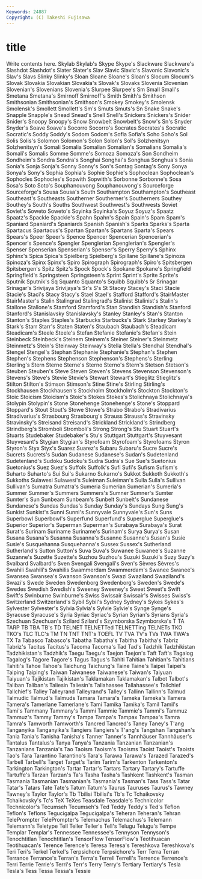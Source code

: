 ```yaml
---
Keywords: 24887 
Copyright: (C) Takeshi Fujisawa
---
```


# title

Write contents here.
 Skylab Skylab's Skype Skype's Slackware
Slackware's Slashdot Slashdot's Slater Slater's Slav Slavic Slavic's Slavonic Slavonic's
Slav's Slavs Slinky Slinky's Sloan Sloane Sloane's Sloan's Slocum Slocum's
Slovak Slovakia Slovakian Slovakia's Slovak's Slovaks Slovenia Slovenian Slovenian's Slovenians
Slovenia's Slurpee Slurpee's Sm Small Small's Smetana Smetana's Smirnoff Smirnoff's
Smith Smith's Smithson Smithsonian Smithsonian's Smithson's Smokey Smokey's Smolensk Smolensk's
Smollett Smollett's Sm's Smuts Smuts's Sn Snake Snake's Snapple Snapple's
Snead Snead's Snell Snell's Snickers Snickers's Snider Snider's Snoopy Snoopy's
Snow Snowbelt Snowbelt's Snow's Sn's Snyder Snyder's Soave Soave's Socorro
Socorro's Socrates Socrates's Socratic Socratic's Soddy Soddy's Sodom Sodom's Sofia
Sofia's Soho Soho's Sol Solis Solis's Solomon Solomon's Solon Solon's
Sol's Solzhenitsyn Solzhenitsyn's Somali Somalia Somalian Somalian's Somalians Somalia's Somali's
Somalis Somme Somme's Somoza Somoza's Son Sondheim Sondheim's Sondra Sondra's
Songhai Songhai's Songhua Songhua's Sonia Sonia's Sonja Sonja's Sonny Sonny's
Son's Sontag Sontag's Sony Sonya Sonya's Sony's Sophia Sophia's Sophie
Sophie's Sophoclean Sophoclean's Sophocles Sophocles's Sopwith Sopwith's Sorbonne Sorbonne's Sosa
Sosa's Soto Soto's Souphanouvong Souphanouvong's Sourceforge Sourceforge's Sousa Sousa's South
Southampton Southampton's Southeast Southeast's Southeasts Southerner Southerner's Southerners Southey Southey's
South's Souths Southwest Southwest's Southwests Soviet Soviet's Soweto Soweto's Soyinka
Soyinka's Soyuz Soyuz's Spaatz Spaatz's Spackle Spackle's Spahn Spahn's Spain
Spain's Spam Spam's Spaniard Spaniard's Spaniards Spanish Spanish's Sparks Sparks's
Sparta Spartacus Spartacus's Spartan Spartan's Spartans Sparta's Spears Spears's Speer
Speer's Spence Spencer Spencerian Spencerian's Spencer's Spence's Spengler Spenglerian Spenglerian's
Spengler's Spenser Spenserian Spenserian's Spenser's Sperry Sperry's Sphinx Sphinx's Spica
Spica's Spielberg Spielberg's Spillane Spillane's Spinoza Spinoza's Spinx Spinx's Spiro
Spirograph Spirograph's Spiro's Spitsbergen Spitsbergen's Spitz Spitz's Spock Spock's Spokane
Spokane's Springfield Springfield's Springsteen Springsteen's Sprint Sprint's Sprite Sprite's Sputnik
Sputnik's Sq Squanto Squanto's Squibb Squibb's Sr Srinagar Srinagar's Srivijaya
Srivijaya's Sr's S's St Stacey Stacey's Staci Stacie Stacie's Staci's
Stacy Stacy's Stael Stael's Stafford Stafford's StairMaster StairMaster's Stalin Stalingrad
Stalingrad's Stalinist Stalinist's Stalin's Stallone Stallone's Stamford Stamford's Stan Standish
Standish's Stanford Stanford's Stanislavsky Stanislavsky's Stanley Stanley's Stan's Stanton Stanton's
Staples Staples's Starbucks Starbucks's Stark Starkey Starkey's Stark's Starr Starr's
Staten Staten's Staubach Staubach's Steadicam Steadicam's Steele Steele's Stefan Stefanie
Stefanie's Stefan's Stein Steinbeck Steinbeck's Steinem Steinem's Steiner Steiner's Steinmetz
Steinmetz's Stein's Steinway Steinway's Stella Stella's Stendhal Stendhal's Stengel Stengel's
Stephan Stephanie Stephanie's Stephan's Stephen Stephen's Stephens Stephenson Stephenson's Stephens's
Sterling Sterling's Stern Sterne Sterne's Sterno Sterno's Stern's Stetson Stetson's
Steuben Steuben's Steve Steven Steven's Stevens Stevenson Stevenson's Stevens's Steve's
Stevie Stevie's Stewart Stewart's Stieglitz Stieglitz's Stilton Stilton's Stimson Stimson's
Stine Stine's Stirling Stirling's Stockhausen Stockhausen's Stockholm Stockholm's Stockton Stockton's
Stoic Stoicism Stoicism's Stoic's Stokes Stokes's Stolichnaya Stolichnaya's Stolypin Stolypin's
Stone Stonehenge Stonehenge's Stone's Stoppard Stoppard's Stout Stout's Stowe Stowe's
Strabo Strabo's Stradivarius Stradivarius's Strasbourg Strasbourg's Strauss Strauss's Stravinsky Stravinsky's
Streisand Streisand's Strickland Strickland's Strindberg Strindberg's Stromboli Stromboli's Strong Strong's
Stu Stuart Stuart's Stuarts Studebaker Studebaker's Stu's Stuttgart Stuttgart's Stuyvesant
Stuyvesant's Stygian Stygian's Styrofoam Styrofoam's Styrofoams Styron Styron's Styx Styx's
Suarez Suarez's Subaru Subaru's Sucre Sucre's Sucrets Sucrets's Sudan Sudanese
Sudanese's Sudan's Sudetenland Sudetenland's Sudoku Sudoku's Sudra Sudra's Sue Sue's
Suetonius Suetonius's Suez Suez's Suffolk Suffolk's Sufi Sufi's Sufism Sufism's
Suharto Suharto's Sui Sui's Sukarno Sukarno's Sukkot Sukkoth Sukkoth's Sukkoths
Sulawesi Sulawesi's Suleiman Suleiman's Sulla Sulla's Sullivan Sullivan's Sumatra Sumatra's
Sumeria Sumerian Sumerian's Sumeria's Summer Summer's Summers Summers's Sumner Sumner's
Sumter Sumter's Sun Sunbeam Sunbeam's Sunbelt Sunbelt's Sundanese Sundanese's Sundas
Sundas's Sunday Sunday's Sundays Sung Sung's Sunkist Sunkist's Sunni Sunni's
Sunnyvale Sunnyvale's Sun's Suns Superbowl Superbowl's Superfund Superfund's Superglue Superglue's
Superior Superior's Superman Superman's Surabaya Surabaya's Surat Surat's Surinam Suriname
Suriname's Surinam's Surya Surya's Susan Susana Susana's Susanna Susanna's Susanne
Susanne's Susan's Susie Susie's Susquehanna Susquehanna's Sussex Sussex's Sutherland Sutherland's
Sutton Sutton's Suva Suva's Suwanee Suwanee's Suzanne Suzanne's Suzette Suzette's
Suzhou Suzhou's Suzuki Suzuki's Suzy Suzy's Svalbard Svalbard's Sven Svengali
Svengali's Sven's Sèvres Sèvres's Swahili Swahili's Swahilis Swammerdam Swammerdam's Swanee
Swanee's Swansea Swansea's Swanson Swanson's Swazi Swaziland Swaziland's Swazi's Swede
Sweden Swedenborg Swedenborg's Sweden's Swede's Swedes Swedish Swedish's Sweeney Sweeney's
Sweet Sweet's Swift Swift's Swinburne Swinburne's Swiss Swissair Swissair's Swisses
Swiss's Switzerland Switzerland's Sybil Sybil's Sydney Sydney's Sykes Sykes's Sylvester
Sylvester's Sylvia Sylvia's Sylvie Sylvie's Synge Synge's Syracuse Syracuse's Syria
Syriac Syriac's Syrian Syrian's Syrians Syria's Szechuan Szechuan's Szilard Szilard's
Szymborska Szymborska's T TA TARP TB TBA TB's TD TELNET
TELNETTed TELNETTing TELNETs TKO TKO's TLC TLC's TM TN TNT
TNT's TOEFL TV TVA TV's TVs TWA TWA's TX Ta
Tabasco Tabasco's Tabatha Tabatha's Tabitha Tabitha's Tabriz Tabriz's Tacitus Tacitus's
Tacoma Tacoma's Tad Tad's Tadzhik Tadzhikistan Tadzhikistan's Tadzhik's Taegu Taegu's
Taejon Taejon's Taft Taft's Tagalog Tagalog's Tagore Tagore's Tagus Tagus's
Tahiti Tahitian Tahitian's Tahitians Tahiti's Tahoe Tahoe's Taichung Taichung's Taine
Taine's Taipei Taipei's Taiping Taiping's Taiwan Taiwanese Taiwanese's Taiwan's Taiyuan
Taiyuan's Tajikistan Tajikistan's Taklamakan Taklamakan's Talbot Talbot's Taliban Taliban's Taliesin
Taliesin's Tallahassee Tallahassee's Tallchief Tallchief's Talley Talleyrand Talleyrand's Talley's Tallinn
Tallinn's Talmud Talmudic Talmud's Talmuds Tamara Tamara's Tameka Tameka's Tamera
Tamera's Tamerlane Tamerlane's Tami Tamika Tamika's Tamil Tamil's Tami's Tammany
Tammany's Tammi Tammie Tammie's Tammi's Tammuz Tammuz's Tammy Tammy's Tampa
Tampa's Tampax Tampax's Tamra Tamra's Tamworth Tamworth's Tancred Tancred's Taney
Taney's T'ang Tanganyika Tanganyika's Tangiers Tangiers's T'ang's Tangshan Tangshan's Tania
Tania's Tanisha Tanisha's Tanner Tanner's Tannhäuser Tannhäuser's Tantalus Tantalus's Tanya
Tanya's Tanzania Tanzanian Tanzanian's Tanzanians Tanzania's Tao Taoism Taoism's Taoisms
Taoist Taoist's Taoists Tao's Tara Tarantino Tarantino's Tara's Tarawa Tarawa's
Tarazed Tarazed's Tarbell Tarbell's Target Target's Tarim Tarim's Tarkenton Tarkenton's
Tarkington Tarkington's Tartar Tartar's Tartars Tartary Tartary's Tartuffe Tartuffe's Tarzan
Tarzan's Ta's Tasha Tasha's Tashkent Tashkent's Tasman Tasmania Tasmanian Tasmanian's
Tasmania's Tasman's Tass Tass's Tatar Tatar's Tatars Tate Tate's Tatum
Tatum's Taurus Tauruses Taurus's Tawney Tawney's Taylor Taylor's Tb Tbilisi
Tbilisi's Tb's Tc Tchaikovsky Tchaikovsky's Tc's TeX TeXes Teasdale Teasdale's
Technicolor Technicolor's Tecumseh Tecumseh's Ted Teddy Teddy's Ted's Teflon Teflon's
Teflons Tegucigalpa Tegucigalpa's Teheran Teheran's Tehran TelePrompter TelePrompter's Telemachus Telemachus's
Telemann Telemann's Teletype Tell Teller Teller's Tell's Telugu Telugu's Tempe
Templar Templar's Tennessee Tennessee's Tennyson Tennyson's Tenochtitlan Tenochtitlan's TensorFlow TensorFlow's
Teotihuacan Teotihuacan's Terence Terence's Teresa Teresa's Tereshkova Tereshkova's Teri Teri's
Terkel Terkel's Terpsichore Terpsichore's Terr Terra Terran Terrance Terrance's Terran's
Terra's Terrell Terrell's Terrence Terrence's Terri Terrie Terrie's Terri's Terr's
Terry Terry's Tertiary Tertiary's Tesla Tesla's Tess Tessa Tessa's Tessie
